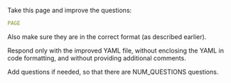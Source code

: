 Take this page and improve the questions:

```yaml
PAGE
```

Also make sure they are in the correct format (as described earlier).

Respond only with the improved YAML file, without enclosing the YAML in code formatting, and without providing additional comments.

Add questions if needed, so that there are NUM_QUESTIONS questions.
